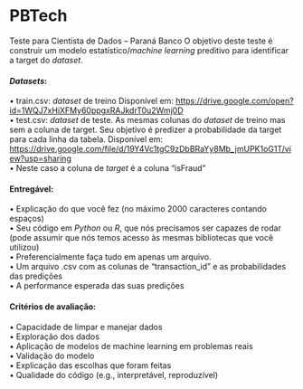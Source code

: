 # PBTech

Teste para Cientista de Dados – Paraná Banco
O objetivo deste teste é construir um modelo estatístico/*machine learning* preditivo para identificar a target do *dataset*.

#### *Datasets*:
•	train.csv: *dataset* de treino Disponível em: https://drive.google.com/open?id=1WQJ7xHiXFMy60ppgxRAJkdrT0u2Wmj0D <br>
•	test.csv: *dataset* de teste. As mesmas colunas do *dataset* de treino mas sem a coluna de target. Seu objetivo é predizer a probabilidade da target para cada linha da tabela. Disponível em: https://drive.google.com/file/d/19Y4Vc1tgC9zDbBRaYy8Mb_jmUPK1oG1T/view?usp=sharing <br>
•	Neste caso a coluna de *target* é a coluna “isFraud”<br>

#### Entregável:
•	Explicação do que você fez (no máximo 2000 caracteres contando espaços)<br>
•	Seu código em *Python* ou *R*, que nós precisamos ser capazes de rodar (pode assumir que nós temos acesso às mesmas bibliotecas que você utilizou)<br>
•	Preferencialmente faça tudo em apenas um arquivo.<br>
•	Um arquivo .csv com as colunas de “transaction_id” e as probabilidades das predições<br>
•	A performance esperada das suas predições<br>

#### Critérios de avaliação:
•	Capacidade de limpar e manejar dados<br>
•	Exploração dos dados<br>
•	Aplicação de modelos de machine learning em problemas reais<br>
•	Validação do modelo<br>
•	Explicação das escolhas que foram feitas<br>
•	Qualidade do código (e.g., interpretável, reproduzível) 
